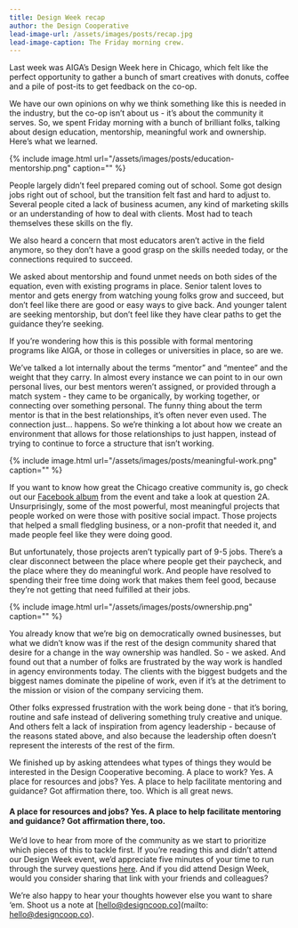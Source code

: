 ```yaml
---
title: Design Week recap
author: the Design Cooperative
lead-image-url: /assets/images/posts/recap.jpg
lead-image-caption: The Friday morning crew.
---
```


<!-- 

how to insert an image: 

{% include image.html url="/assets/images/posts/image.png" caption="Something." %}

-->

Last week was AIGA’s Design Week here in Chicago, which felt like the perfect opportunity to gather a bunch of smart creatives with donuts, coffee and a pile of post-its to get feedback on the co-op.

<!-- more -->

We have our own opinions on why we think something like this is needed in the industry, but the co-op isn’t about us - it’s about the community it serves. So, we spent Friday morning with a bunch of brilliant folks, talking about design education, mentorship, meaningful work and ownership. Here’s what we learned.

{% include image.html url="/assets/images/posts/education-mentorship.png" caption="" %}

People largely didn’t feel prepared coming out of school. Some got design jobs right out of school, but the transition felt fast and hard to adjust to. Several people cited a lack of business acumen, any kind of marketing skills or an understanding of how to deal with clients. Most had to teach themselves these skills on the fly.

We also heard a concern that most educators aren’t active in the field anymore, so they don’t have a good grasp on the skills needed today, or the connections required to succeed.

We asked about mentorship and found unmet needs on both sides of the equation, even with existing programs in place. Senior talent loves to mentor and gets energy from watching young folks grow and succeed, but don’t feel like there are good or easy ways to give back. And younger talent are seeking mentorship, but don’t feel like they have clear paths to get the guidance they’re seeking.

If you’re wondering how this is this possible with formal mentoring programs like AIGA, or those in colleges or universities in place, so are we.

We’ve talked a lot internally about the terms “mentor” and “mentee” and the weight that they carry. In almost every instance we can point to in our own personal lives, our best mentors weren’t assigned, or provided through a match system - they came to be organically, by working together, or connecting over something personal. The funny thing about the term mentor is that in the best relationships, it’s often never even used. The connection just... happens. So we’re thinking a lot about how we create an environment that allows for those relationships to just happen, instead of trying to continue to force a structure that isn’t working.

{% include image.html url="/assets/images/posts/meaningful-work.png" caption="" %}

If you want to know how great the Chicago creative community is, go check out our [Facebook album](https://www.facebook.com/media/set/?set=a.2021773898054887.1073741829.2002655426633401&type=1&l=488b0b7448) from the event and take a look at question 2A. Unsurprisingly, some of the most powerful, most meaningful projects that people worked on were those with positive social impact. Those projects that helped a small fledgling business, or a non-profit that needed it, and made people feel like they were doing good.

But unfortunately, those projects aren’t typically part of 9-5 jobs. There’s a clear disconnect between the place where people get their paycheck, and the place where they do meaningful work. And people have resolved to spending their free time doing work that makes them feel good, because they’re not getting that need fulfilled at their jobs.

{% include image.html url="/assets/images/posts/ownership.png" caption="" %}

You already know that we’re big on democratically owned businesses, but what we didn’t know was if the rest of the design community shared that desire for a change in the way ownership was handled. So - we asked. And found out that a number of folks are frustrated by the way work is handled in agency environments today. The clients with the biggest budgets and the biggest names dominate the pipeline of work, even if it’s at the detriment to the mission or vision of the company servicing them. 

Other folks expressed frustration with the work being done - that it’s boring, routine and safe instead of delivering something truly creative and unique. And others felt a lack of inspiration from agency leadership - because of the reasons stated above, and also because the leadership often doesn’t represent the interests of the rest of the firm.

We finished up by asking attendees what types of things they would be interested in the Design Cooperative becoming. A place to work? Yes. A place for resources and jobs? Yes. A place to help facilitate mentoring and guidance? Got affirmation there, too. Which is all great news.

#### A place for resources and jobs? Yes. A place to help facilitate mentoring and guidance? Got affirmation there, too.

We’d love to hear from more of the community as we start to prioritize which pieces of this to tackle first. If you’re reading this and didn’t attend our Design Week event, we’d appreciate five minutes of your time to run through the survey questions [here](https://goo.gl/forms/YfLkOr5lhJYnJKZD3). And if you did attend Design Week, would you consider sharing that link with your friends and colleagues?

We’re also happy to hear your thoughts however else you want to share ‘em. Shoot us a note at [hello@designcoop.co](mailto: hello@designcoop.co).